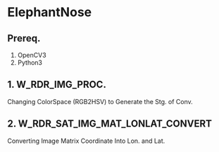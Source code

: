 # ElephantNose
## Prereq.
1. OpenCV3
2. Python3

## 1. W_RDR_IMG_PROC.
Changing ColorSpace (RGB2HSV) to Generate the Stg. of Conv.

## 2. W_RDR_SAT_IMG_MAT_LONLAT_CONVERT
Converting Image Matrix Coordinate Into Lon. and Lat.
